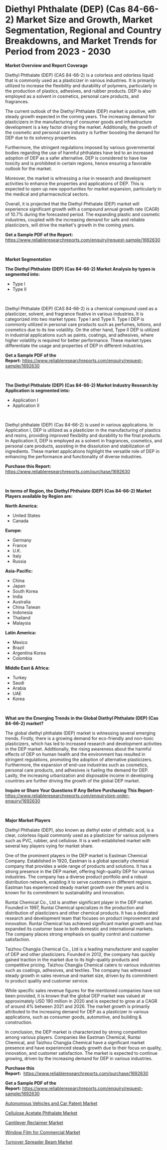 <p><h1>Diethyl Phthalate (DEP) (Cas 84-66-2) Market Size and Growth, Market Segmentation, Regional and Country Breakdowns, and Market Trends for Period from 2023 -  2030</h1></p><p><strong>Market Overview and Report Coverage</strong></p>
<p><p>Diethyl Phthalate (DEP) (CAS 84-66-2) is a colorless and odorless liquid that is commonly used as a plasticizer in various industries. It is primarily utilized to increase the flexibility and durability of polymers, particularly in the production of plastics, adhesives, and rubber products. DEP is also employed as a solvent in cosmetics, personal care products, and fragrances.</p><p>The current outlook of the Diethyl Phthalate (DEP) market is positive, with steady growth expected in the coming years. The increasing demand for plasticizers in the manufacturing of consumer goods and infrastructure development is a key factor driving the market. Additionally, the growth of the cosmetic and personal care industry is further boosting the demand for DEP due to its solvency properties.</p><p>Furthermore, the stringent regulations imposed by various governmental bodies regarding the use of harmful phthalates have led to an increased adoption of DEP as a safer alternative. DEP is considered to have low toxicity and is prohibited in certain regions, hence ensuring a favorable outlook for the market.</p><p>Moreover, the market is witnessing a rise in research and development activities to enhance the properties and applications of DEP. This is expected to open up new opportunities for market expansion, particularly in the medical and pharmaceutical sectors.</p><p>Overall, it is projected that the Diethyl Phthalate (DEP) market will experience significant growth with a compound annual growth rate (CAGR) of 10.7% during the forecasted period. The expanding plastic and cosmetic industries, coupled with the increasing demand for safe and reliable plasticizers, will drive the market's growth in the coming years.</p></p>
<p><strong>Get a Sample PDF of the Report:</strong> <a href="https://www.reliableresearchreports.com/enquiry/request-sample/1692630">https://www.reliableresearchreports.com/enquiry/request-sample/1692630</a></p>
<p>&nbsp;</p>
<p><strong>Market Segmentation</strong></p>
<p><strong>The Diethyl Phthalate (DEP) (Cas 84-66-2) Market Analysis by types is segmented into:</strong></p>
<p><ul><li>Type I</li><li>Type II</li></ul></p>
<p>&nbsp;</p>
<p><p>Diethyl Phthalate (DEP) (CAS 84-66-2) is a chemical compound used as a plasticizer, solvent, and fragrance fixative in various industries. It is categorized into two market types: Type I and Type II. Type I DEP is commonly utilized in personal care products such as perfumes, lotions, and cosmetics due to its low volatility. On the other hand, Type II DEP is utilized in industrial applications such as paints, coatings, and adhesives, where higher volatility is required for better performance. These market types differentiate the usage and properties of DEP in different industries.</p></p>
<p><strong>Get a Sample PDF of the Report:</strong>&nbsp;<a href="https://www.reliableresearchreports.com/enquiry/request-sample/1692630">https://www.reliableresearchreports.com/enquiry/request-sample/1692630</a></p>
<p>&nbsp;</p>
<p><strong>The Diethyl Phthalate (DEP) (Cas 84-66-2) Market Industry Research by Application is segmented into:</strong></p>
<p><ul><li>Application I</li><li>Application II</li></ul></p>
<p>&nbsp;</p>
<p><p>Diethyl phthalate (DEP) (Cas 84-66-2) is used in various applications. In Application I, DEP is utilized as a plasticizer in the manufacturing of plastics and resins, providing improved flexibility and durability to the final products. In Application II, DEP is employed as a solvent in fragrances, cosmetics, and personal care products, assisting in the dissolution and stabilization of ingredients. These market applications highlight the versatile role of DEP in enhancing the performance and functionality of diverse industries.</p></p>
<p><strong>Purchase this Report:</strong>&nbsp; <a href="https://www.reliableresearchreports.com/purchase/1692630">https://www.reliableresearchreports.com/purchase/1692630</a></p>
<p>&nbsp;</p>
<p><strong>In terms of Region, the Diethyl Phthalate (DEP) (Cas 84-66-2) Market Players available by Region are:</strong></p>
<p>
    <p> <strong> North America: </strong>
        <ul>
            <li>United States</li>
            <li>Canada</li>
        </ul>
        </p> 
    <p> <strong> Europe: </strong>
        <ul>
            <li>Germany</li>
            <li>France</li>
            <li>U.K.</li>
            <li>Italy</li>
            <li>Russia</li>
        </ul>
        </p> 
    <p> <strong> Asia-Pacific: </strong>
        <ul>
            <li>China</li>
            <li>Japan</li>
            <li>South Korea</li>
            <li>India</li>
            <li>Australia</li>
            <li>China Taiwan</li>
            <li>Indonesia</li>
            <li>Thailand</li>
            <li>Malaysia</li>
        </ul>
        </p> 
    <p> <strong> Latin America: </strong>
        <ul>
            <li>Mexico</li>
            <li>Brazil</li>
            <li>Argentina Korea</li>
            <li>Colombia</li>
        </ul>
        </p> 
    <p> <strong> Middle East & Africa: </strong>
        <ul>
            <li>Turkey</li>
            <li>Saudi</li>
            <li>Arabia</li>
            <li>UAE</li>
            <li>Korea</li>
        </ul>
    </p>
    </p>
<p>&nbsp;</p>
<p><strong>What are the Emerging Trends in the Global Diethyl Phthalate (DEP) (Cas 84-66-2) market?</strong></p>
<p><p>The global diethyl phthalate (DEP) market is witnessing several emerging trends. Firstly, there is a growing demand for eco-friendly and non-toxic plasticizers, which has led to increased research and development activities in the DEP market. Additionally, the rising awareness about the harmful effects of DEP on human health and the environment has resulted in stringent regulations, promoting the adoption of alternative plasticizers. Furthermore, the expansion of end-use industries such as cosmetics, personal care products, and adhesives is fueling the demand for DEP. Lastly, the increasing urbanization and disposable income in developing countries are further driving the growth of the global DEP market.</p></p>
<p><strong>Inquire or Share Your Questions If Any Before Purchasing This Report</strong>- <a href="https://www.reliableresearchreports.com/enquiry/pre-order-enquiry/1692630">https://www.reliableresearchreports.com/enquiry/pre-order-enquiry/1692630</a></p>
<p>&nbsp;</p>
<p><strong>Major Market Players</strong></p>
<p><p>Diethyl Phthalate (DEP), also known as diethyl ester of phthalic acid, is a clear, colorless liquid commonly used as a plasticizer for various polymers such as PVC, rubber, and cellulose. It is a well-established market with several key players vying for market share. </p><p>One of the prominent players in the DEP market is Eastman Chemical Company. Established in 1920, Eastman is a global specialty chemical company that provides a wide range of products and solutions. It has a strong presence in the DEP market, offering high-quality DEP for various industries. The company has a diverse product portfolio and a robust distribution network, enabling it to serve customers in different regions. Eastman has experienced steady market growth over the years and is known for its commitment to sustainability and innovation.</p><p>Runtai Chemical Co., Ltd is another significant player in the DEP market. Founded in 1997, Runtai Chemical specializes in the production and distribution of plasticizers and other chemical products. It has a dedicated research and development team that focuses on product improvement and innovation. Runtai Chemical has achieved significant market growth and has expanded its customer base in both domestic and international markets. The company places strong emphasis on quality control and customer satisfaction.</p><p>Taizhou Changjia Chemical Co., Ltd is a leading manufacturer and supplier of DEP and other plasticizers. Founded in 2012, the company has quickly gained traction in the market due to its high-quality products and competitive pricing. Taizhou Changjia Chemical caters to various industries such as coatings, adhesives, and textiles. The company has witnessed steady growth in sales revenue and market size, driven by its commitment to product quality and customer service.</p><p>While specific sales revenue figures for the mentioned companies have not been provided, it is known that the global DEP market was valued at approximately USD 190 million in 2020 and is expected to grow at a CAGR of around 4% between 2021 and 2026. The market growth is primarily attributed to the increasing demand for DEP as a plasticizer in various applications, such as consumer goods, automotive, and building & construction.</p><p>In conclusion, the DEP market is characterized by strong competition among various players. Companies like Eastman Chemical, Runtai Chemical, and Taizhou Changjia Chemical have a significant market presence and have experienced steady growth due to their focus on quality, innovation, and customer satisfaction. The market is expected to continue growing, driven by the increasing demand for DEP in various industries.</p></p>
<p><strong>Purchase this Report:</strong>&nbsp;&nbsp;<a href="https://www.reliableresearchreports.com/purchase/1692630">https://www.reliableresearchreports.com/purchase/1692630</a></p>
<p></p>
<p><strong>Get a Sample PDF of the Report:</strong>&nbsp;<a href="https://www.reliableresearchreports.com/enquiry/request-sample/1692630">https://www.reliableresearchreports.com/enquiry/request-sample/1692630</a></p>
<p><p><a href="https://www.linkedin.com/pulse/autonomous-vehicles-car-patent-market-size-growth-forecast-x1xae/">Autonomous Vehicles and Car Patent Market</a></p><p><a href="https://github.com/kuntayevaz/Market-Research-Report-List-1/blob/main/cellulose-acetate-phthalate-market.md">Cellulose Acetate Phthalate Market</a></p><p><a href="https://medium.com/@caleighhane2777/decoding-cantilever-reclaimer-market-metrics-market-share-trends-and-growth-patterns-9c7c88da3d40">Cantilever Reclaimer Market</a></p><p><a href="https://github.com/kipkeeva/Market-Research-Report-List-1/blob/main/window-film-for-commercial-market.md">Window Film for Commercial Market</a></p><p><a href="https://medium.com/@irwingibson727/turnover-spreader-beam-market-analysis-and-sze-forecasted-for-period-from-2023-to-2030-02cbeab787ab">Turnover Spreader Beam Market</a></p></p>